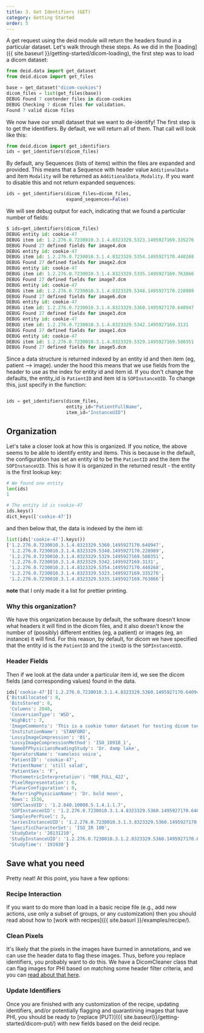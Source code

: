 ```yaml
---
title: 3. Get Identifiers (GET)
category: Getting Started
order: 5
---
```


A get request using the deid module will return the headers found in a particular dataset. 
Let's walk through these steps. As we did in the [loading]({{ site.baseurl }}/getting-started/dicom-loading), 
the first step was to load a dicom dataset:


```python
from deid.data import get_dataset
from deid.dicom import get_files

base = get_dataset("dicom-cookies")
dicom_files = list(get_files(base))
DEBUG Found 7 contender files in dicom-cookies
DEBUG Checking 7 dicom files for validation.
Found 7 valid dicom files
```

We now have our small dataset that we want to de-identify! The first step is to get 
the identifiers. By default, we will return all of them. That call will look like this:

```python
from deid.dicom import get_identifiers
ids = get_identifiers(dicom_files)
```

By default, any Sequences (lists of items) within the files are expanded and 
provided. This means that a Sequence with header value `AdditionalData` 
and item `Modality` will be returned as `AdditionalData_Modality`. 
If you want to disable this and not return expanded sequences:

```python
ids = get_identifiers(dicom_files=dicom_files,
                      expand_sequences=False)
```

We will see debug output for each, indicating that we found a particular number of fields:

```python
$ ids=get_identifiers(dicom_files)
DEBUG entity id: cookie-47
DEBUG item id: 1.2.276.0.7230010.3.1.4.8323329.5323.1495927169.335276
DEBUG Found 27 defined fields for image4.dcm
DEBUG entity id: cookie-47
DEBUG item id: 1.2.276.0.7230010.3.1.4.8323329.5354.1495927170.440268
DEBUG Found 27 defined fields for image2.dcm
DEBUG entity id: cookie-47
DEBUG item id: 1.2.276.0.7230010.3.1.4.8323329.5335.1495927169.763866
DEBUG Found 27 defined fields for image7.dcm
DEBUG entity id: cookie-47
DEBUG item id: 1.2.276.0.7230010.3.1.4.8323329.5348.1495927170.228989
DEBUG Found 27 defined fields for image6.dcm
DEBUG entity id: cookie-47
DEBUG item id: 1.2.276.0.7230010.3.1.4.8323329.5360.1495927170.640947
DEBUG Found 27 defined fields for image3.dcm
DEBUG entity id: cookie-47
DEBUG item id: 1.2.276.0.7230010.3.1.4.8323329.5342.1495927169.3131
DEBUG Found 27 defined fields for image1.dcm
DEBUG entity id: cookie-47
DEBUG item id: 1.2.276.0.7230010.3.1.4.8323329.5329.1495927169.580351
DEBUG Found 27 defined fields for image5.dcm
```

Since a data structure is returned indexed by an entity id and then item 
(eg, patient --> image). under the hood this means that we use fields 
from the header to use as the index for entity id and item id. 
If you don't change the defaults, the entity_id is `PatientID` and item 
id is `SOPInstanceUID`. To change this, just specify in the function:

```python

ids = get_identifiers(dicom_files,
                      entity_id="PatientFullName",
                      item_id="InstanceUID")
```


## Organization
Let's take a closer look at how this is organized. If you notice, the above 
seems to be able to identify entity and items. This is because in the default, 
the configuration has set an entity id to be the `PatientID` and the item the 
`SOPInstanceUID`. This is how it is organized in the returned result - 
the entity is the first lookup key:

```python
# We found one entity
len(ids)
1

# The entity id is cookie-47
ids.keys()
dict_keys(['cookie-47'])
```

and then below that, the data is indexed by the item id:

```python
list(ids['cookie-47'].keys())
['1.2.276.0.7230010.3.1.4.8323329.5360.1495927170.640947',
 '1.2.276.0.7230010.3.1.4.8323329.5348.1495927170.228989',
 '1.2.276.0.7230010.3.1.4.8323329.5329.1495927169.580351',
 '1.2.276.0.7230010.3.1.4.8323329.5342.1495927169.3131',
 '1.2.276.0.7230010.3.1.4.8323329.5354.1495927170.440268',
 '1.2.276.0.7230010.3.1.4.8323329.5323.1495927169.335276',
 '1.2.276.0.7230010.3.1.4.8323329.5335.1495927169.763866']
```
**note** that I only made it a list for prettier printing. 


### Why this organization?
We have this organization because by default, the software doesn't know what 
headers it will find in the dicom files, and it also doesn't know the number 
of (possibly) different entities (eg, a patient) or images (eg, an instance) 
it will find. For this reason, by default, for dicom we have specified that 
the entity id is the `PatientID` and the `itemID` is the `SOPInstanceUID`. 


### Header Fields
Then if we look at the data under a particular item id, we see the dicom fields (and corresponding values) found in the data.

```python
ids['cookie-47']['1.2.276.0.7230010.3.1.4.8323329.5360.1495927170.640947']
{'BitsAllocated': 8,
 'BitsStored': 8,
 'Columns': 2048,
 'ConversionType': 'WSD',
 'HighBit': 7,
 'ImageComments': 'This is a cookie tumor dataset for testing dicom tools.',
 'InstitutionName': 'STANFORD',
 'LossyImageCompression': '01',
 'LossyImageCompressionMethod': 'ISO_10918_1',
 'NameOfPhysiciansReadingStudy': 'Dr. damp lake',
 'OperatorsName': 'nameless voice',
 'PatientID': 'cookie-47',
 'PatientName': 'still salad',
 'PatientSex': 'F',
 'PhotometricInterpretation': 'YBR_FULL_422',
 'PixelRepresentation': 0,
 'PlanarConfiguration': 0,
 'ReferringPhysicianName': 'Dr. bold moon',
 'Rows': 1536,
 'SOPClassUID': '1.2.840.10008.5.1.4.1.1.7',
 'SOPInstanceUID': '1.2.276.0.7230010.3.1.4.8323329.5360.1495927170.640947',
 'SamplesPerPixel': 3,
 'SeriesInstanceUID': '1.2.276.0.7230010.3.1.3.8323329.5360.1495927170.640945',
 'SpecificCharacterSet': 'ISO_IR 100',
 'StudyDate': '20131210',
 'StudyInstanceUID': '1.2.276.0.7230010.3.1.2.8323329.5360.1495927170.640946',
 'StudyTime': '191930'}
```

## Save what you need
Pretty neat! At this point, you have a few options:

### Recipe Interaction
If you want to do more than load in a basic recipe file (e.g., add new actions, 
use only a subset of groups, or any customization) then you should read about 
how to [work with recipes]({{ site.basurl }}/examples/recipe/).

### Clean Pixels
It's likely that the pixels in the images have burned in annotations, and we can 
use the header data to flag these images. Thus, before you replace identifiers, 
you probably want to do this. We have a DicomCleaner class that can flag images 
for PHI based on matching some header filter criteria, and you can 
[read about that here]({{site.baseurl}}/getting-started/dicom-pixels/). 

### Update Identifiers
Once you are finished with any customization of the recipe, updating identifiers,
 and/or potentially flagging and quarantining images that have PHI, you should be 
ready to [replace (PUT)]({{ site.baseurl}}/getting-started/dicom-put/) with new
 fields based on the deid recipe.
